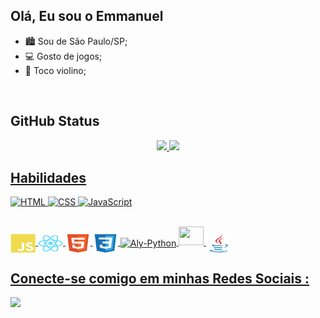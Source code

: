 ## Olá, Eu sou o Emmanuel

 - 🏙️ Sou de São Paulo/SP;
 - 💻 Gosto de jogos;
 - 🎻 Toco violino;

</br>

## GitHub Status
<div align="center">
  <a href="https://github.com/AlydaLourena">
  <img height="160rem" src="https://github-readme-stats.vercel.app/api?username=Emmanuelf21&show_icons=true&theme=dark&title_color=AA0116&text_color=EFD39C&include_all_commits=true&count_private=true"/>
  <img height="160rem" src="https://github-readme-stats.vercel.app/api/top-langs/?username=Emmanuelf21&title_color=AA0116&text_color=EFD39C&layout=compact&langs_count=7&theme=dark"/>
</div>

## Habilidades
![HTML](https://img.shields.io/badge/HTML-000?style=for-the-badge&logo=html5&logoColor=30A3DC)
![CSS](https://img.shields.io/badge/CSS-000?style=for-the-badge&logo=css3&logoColor=E94D5F)
![JavaScript](https://img.shields.io/badge/JavaScript-000?style=for-the-badge&logo=javascript&logoColor=EBFF00)

<div style="display: inline_block"><br>
  
  <img align="center" alt="Aly-Js" height="30" width="40" src="https://raw.githubusercontent.com/devicons/devicon/master/icons/javascript/javascript-plain.svg">
  <img align="center" alt="Aly-React" height="30" width= 40" src="https://raw.githubusercontent.com/devicons/devicon/master/icons/react/react-original.svg"/>
  <img align="center" alt="Aly-HTML"  height="30" width="40" src="https://raw.githubusercontent.com/devicons/devicon/master/icons/html5/html5-original.svg">
  <img align="center" alt="Aly-CSS" height="30" width="40" src="https://raw.githubusercontent.com/devicons/devicon/master/icons/css3/css3-original.svg">
  <img align="center" alt="Aly-Python" height="30" width="40" src="https://cdn.jsdelivr.net/gh/devicons/devicon/icons/python/python-original.svg" />
  <img src="https://cdn.jsdelivr.net/gh/devicons/devicon/icons/git/git-plain.svg" height="30" width="40"/>
  <img align="center" alt="Aly-JAVA" height="30" width= 40" src="https://raw.githubusercontent.com/devicons/devicon/master/icons/java/java-original.svg"/>
   

   </br>

 ## Conecte-se comigo em minhas Redes Sociais :
 
<div> 
  <a href="https://www.linkedin.com/in/emmanuel-franco-dev/" target="_blank"><img src="https://img.shields.io/badge/-LinkedIn-%230077B5?style=for-the-badge&logo=linkedin&logoColor=white" target="_blank"></a> 
 
</div>
